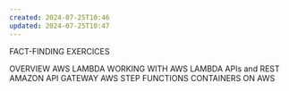 ```yaml
---
created: 2024-07-25T10:46
updated: 2024-07-25T10:47
---
```

FACT-FINDING EXERCICES

OVERVIEW
AWS LAMBDA
WORKING WITH AWS LAMBDA
APIs and REST
AMAZON API GATEWAY
AWS STEP FUNCTIONS
CONTAINERS ON AWS